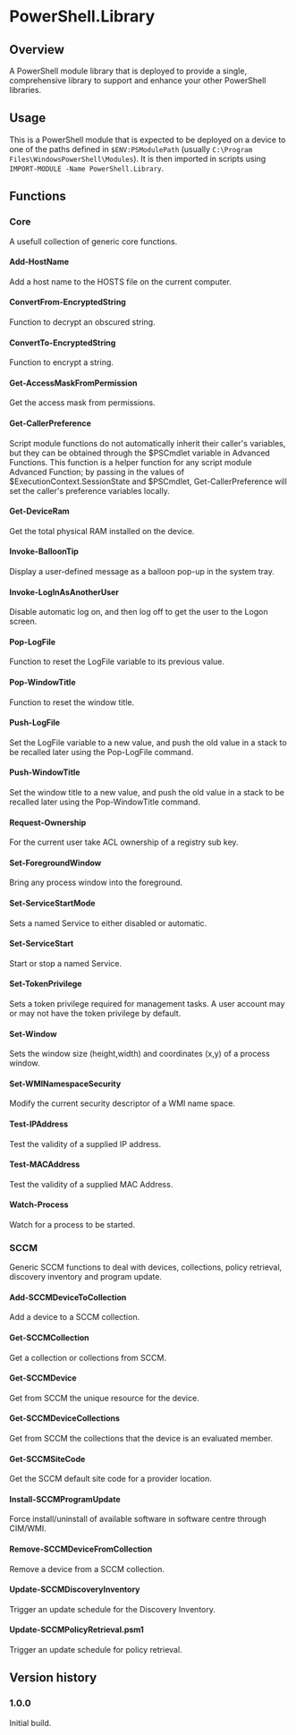 # PowerShell.Library
## Overview
A PowerShell module library that is deployed to provide a single, comprehensive library to support and enhance your other PowerShell libraries.
## Usage
This is a PowerShell module that is expected to be deployed on a device to one of the paths defined in `$ENV:PSModulePath` (usually `C:\Program Files\WindowsPowerShell\Modules`).  It is then imported in scripts using `IMPORT-MODULE -Name PowerShell.Library`.

## Functions
### Core
A usefull collection of generic core functions.
#### Add-HostName
Add a host name to the HOSTS file on the current computer.
#### ConvertFrom-EncryptedString
Function to decrypt an obscured string.
#### ConvertTo-EncryptedString
Function to encrypt a string.
#### Get-AccessMaskFromPermission
Get the access mask from permissions.
#### Get-CallerPreference
Script module functions do not automatically inherit their caller's variables, but they can be obtained through the $PSCmdlet variable in Advanced Functions.  This function is a helper function for any script module Advanced Function; by passing in the values of $ExecutionContext.SessionState and $PSCmdlet, Get-CallerPreference will set the caller's preference variables locally.
#### Get-DeviceRam
Get the total physical RAM installed on the device.
#### Invoke-BalloonTip
Display a user-defined message as a balloon pop-up in the system tray.
#### Invoke-LogInAsAnotherUser
Disable automatic log on, and then log off to get the user to the Logon screen.
#### Pop-LogFile
Function to reset the LogFile variable to its previous value.
#### Pop-WindowTitle
Function to reset the window title.
#### Push-LogFile
Set the LogFile variable to a new value, and push the old value in a stack to be recalled later using the Pop-LogFile command.
#### Push-WindowTitle
Set the window title to a new value, and push the old value in a stack to be recalled later using the Pop-WindowTitle command.
#### Request-Ownership
For the current user take ACL ownership of a registry sub key.
#### Set-ForegroundWindow
Bring any process window into the foreground.
#### Set-ServiceStartMode
Sets a named Service to either disabled or automatic.
#### Set-ServiceStart
Start or stop a named Service.
#### Set-TokenPrivilege
Sets a token privilege required for management tasks.  A user account may or may not have the token privilege by default.
#### Set-Window
Sets the window size (height,width) and coordinates (x,y) of a process window.
#### Set-WMINamespaceSecurity
Modify the current security descriptor of a WMI name space. 
#### Test-IPAddress
Test the validity of a supplied IP address.
#### Test-MACAddress
Test the validity of a supplied MAC Address.
#### Watch-Process
Watch for a process to be started.
### SCCM
Generic SCCM functions to deal with devices, collections, policy retrieval, discovery inventory and program update.
#### Add-SCCMDeviceToCollection
Add a device to a SCCM collection.
#### Get-SCCMCollection
Get a collection or collections from SCCM.
#### Get-SCCMDevice
Get from SCCM the unique resource for the device.
#### Get-SCCMDeviceCollections
Get from SCCM the collections that the device is an evaluated member.
#### Get-SCCMSiteCode
Get the SCCM default site code for a provider location.
#### Install-SCCMProgramUpdate
Force install/uninstall of available software in software centre through CIM/WMI.
#### Remove-SCCMDeviceFromCollection
Remove a device from a SCCM collection.
#### Update-SCCMDiscoveryInventory
Trigger an update schedule for the Discovery Inventory.
#### Update-SCCMPolicyRetrieval.psm1
Trigger an update schedule for policy retrieval.

## Version history
### 1.0.0
Initial build.
